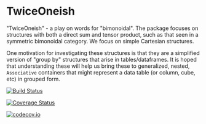 # TwiceOneish

"TwiceOneish" - a play on words for "bimonoidal". The package focuses on structures
with both a direct sum and tensor product, such as that seen in a symmetric bimonoidal category.
We focus on simple Cartesian structures.

One motivation for investigating these structures is that they are a simplified
version of "group by" structures that arise in tables/dataframes. It is hoped
that understanding these will help us bring these to generalized, nested,
`Associative` containers that might represent a data table (or column, cube,
etc) in grouped form.


[![Build Status](https://travis-ci.org/andyferris/TwiceOneish.jl.svg?branch=master)](https://travis-ci.org/andyferris/TwiceOneish.jl)

[![Coverage Status](https://coveralls.io/repos/andyferris/TwiceOneish.jl/badge.svg?branch=master&service=github)](https://coveralls.io/github/andyferris/TwiceOneish.jl?branch=master)

[![codecov.io](http://codecov.io/github/andyferris/TwiceOneish.jl/coverage.svg?branch=master)](http://codecov.io/github/andyferris/TwiceOneish.jl?branch=master)
